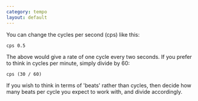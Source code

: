 ```yaml
---
category: tempo
layout: default
---
```



You can change the cycles per second (cps) like this:

~~~~ {haskell}
cps 0.5
~~~~

The above would give a rate of one cycle every two seconds. If you prefer to think in cycles per minute, simply divide by 60:

~~~~ {haskell}
cps (30 / 60)
~~~~

If you wish to think in terms of 'beats' rather than cycles, then decide how many beats per cycle you expect to work with, and divide accordingly.
